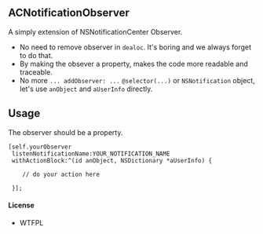 ## ACNotificationObserver


A simply extension of NSNotificationCenter Observer.

- No need to remove observer in `dealoc`. It's boring and we always forget to do that. 
- By making the obsever a property, makes the code more readable and traceable.
- No more `... addObserver: ...` `@selector(...)` or `NSNotification` object, let's use `anObject` and `aUserInfo` directly.
    

## Usage

The observer should be a property.

```objc
[self.yourObserver
 listenNotificationName:YOUR_NOTIFICATION_NAME
 withActionBlock:^(id anObject, NSDictionary *aUserInfo) {

    // do your action here
         
 }];
```


#### License

* WTFPL 
